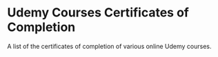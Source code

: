 # Udemy Courses Certificates of Completion

A list of the certificates of completion of various online Udemy courses.

